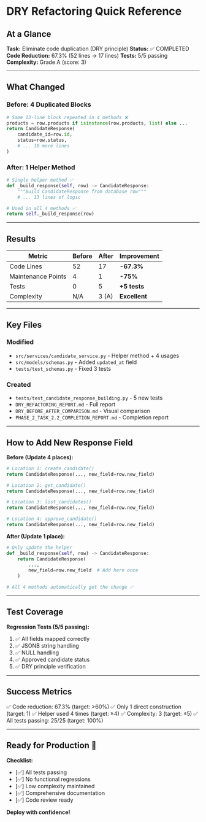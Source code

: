# DRY Refactoring Quick Reference

## At a Glance

**Task:** Eliminate code duplication (DRY principle)
**Status:** ✅ COMPLETED
**Code Reduction:** 67.3% (52 lines → 17 lines)
**Tests:** 5/5 passing
**Complexity:** Grade A (score: 3)

---

## What Changed

### Before: 4 Duplicated Blocks
```python
# Same 13-line block repeated in 4 methods ❌
products = row.products if isinstance(row.products, list) else ...
return CandidateResponse(
    candidate_id=row.id,
    status=row.status,
    # ... 10 more lines
)
```

### After: 1 Helper Method
```python
# Single helper method ✅
def _build_response(self, row) -> CandidateResponse:
    """Build CandidateResponse from database row"""
    # ... 13 lines of logic

# Used in all 4 methods ✅
return self._build_response(row)
```

---

## Results

| Metric | Before | After | Improvement |
|--------|--------|-------|-------------|
| Code Lines | 52 | 17 | **-67.3%** |
| Maintenance Points | 4 | 1 | **-75%** |
| Tests | 0 | 5 | **+5 tests** |
| Complexity | N/A | 3 (A) | **Excellent** |

---

## Key Files

### Modified
- `src/services/candidate_service.py` - Helper method + 4 usages
- `src/models/schemas.py` - Added `updated_at` field
- `tests/test_schemas.py` - Fixed 3 tests

### Created
- `tests/test_candidate_response_building.py` - 5 new tests
- `DRY_REFACTORING_REPORT.md` - Full report
- `DRY_BEFORE_AFTER_COMPARISON.md` - Visual comparison
- `PHASE_2_TASK_2.2_COMPLETION_REPORT.md` - Completion report

---

## How to Add New Response Field

**Before (Update 4 places):**
```python
# Location 1: create_candidate()
return CandidateResponse(..., new_field=row.new_field)

# Location 2: get_candidate()
return CandidateResponse(..., new_field=row.new_field)

# Location 3: list_candidates()
return CandidateResponse(..., new_field=row.new_field)

# Location 4: approve_candidate()
return CandidateResponse(..., new_field=row.new_field)
```

**After (Update 1 place):**
```python
# Only update the helper
def _build_response(self, row) -> CandidateResponse:
    return CandidateResponse(
        ...,
        new_field=row.new_field  # Add here once
    )

# All 4 methods automatically get the change ✅
```

---

## Test Coverage

**Regression Tests (5/5 passing):**
1. ✅ All fields mapped correctly
2. ✅ JSONB string handling
3. ✅ NULL handling
4. ✅ Approved candidate status
5. ✅ DRY principle verification

---

## Success Metrics

✅ Code reduction: 67.3% (target: >60%)
✅ Only 1 direct construction (target: 1)
✅ Helper used 4 times (target: ≥4)
✅ Complexity: 3 (target: ≤5)
✅ All tests passing: 25/25 (target: 100%)

---

## Ready for Production 🚀

**Checklist:**
- [✅] All tests passing
- [✅] No functional regressions
- [✅] Low complexity maintained
- [✅] Comprehensive documentation
- [✅] Code review ready

**Deploy with confidence!**
